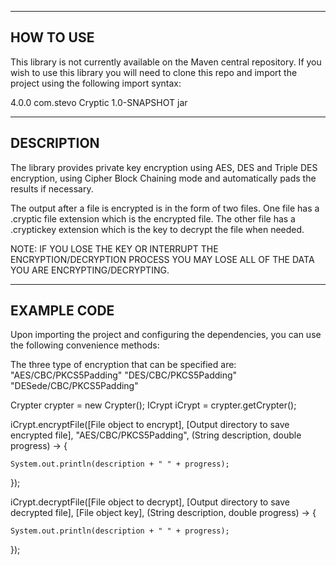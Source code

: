 --------------------
HOW TO USE
--------------------
This library is not currently available on the Maven central repository. If you wish to use this 
library you will need to clone this repo and import the project using the following import 
syntax:

<modelVersion>4.0.0</modelVersion>
<groupId>com.stevo</groupId>
<artifactId>Cryptic</artifactId>
<version>1.0-SNAPSHOT</version>
<packaging>jar</packaging>

--------------------
DESCRIPTION
--------------------
The library provides private key encryption using AES, DES and Triple DES encryption, using Cipher Block Chaining mode and 
automatically pads the results if necessary.

The output after a file is encrypted is in the form of two files. One file has a .cryptic file extension which is the 
encrypted file. The other file has a .cryptickey extension which is the key to decrypt the file when needed.

NOTE: IF YOU LOSE THE KEY OR INTERRUPT THE ENCRYPTION/DECRYPTION PROCESS YOU MAY LOSE ALL OF THE DATA YOU ARE 
ENCRYPTING/DECRYPTING.

--------------------
EXAMPLE CODE
--------------------
Upon importing the project and configuring the dependencies, you can use the following convenience methods:

The three type of encryption that can be specified are:
"AES/CBC/PKCS5Padding"
"DES/CBC/PKCS5Padding"
"DESede/CBC/PKCS5Padding"

Crypter crypter = new Crypter();
ICrypt iCrypt = crypter.getCrypter();

iCrypt.encryptFile([File object to encrypt], [Output directory to save encrypted file], "AES/CBC/PKCS5Padding", (String description, double progress) -> {

    System.out.println(description + " " + progress);
});

iCrypt.decryptFile([File object to decrypt], [Output directory to save decrypted file], [File object key], (String description, double progress) -> {

    System.out.println(description + " " + progress);
});
